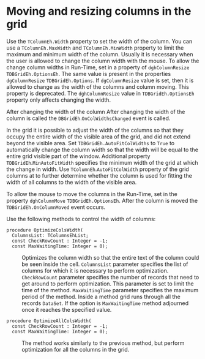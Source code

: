 # Moving and resizing columns in the grid


Use the `TColumnEh.Width` property to set the width of the column. You can use a `TColumnEh.MaxWidth` and `TColumnEh.MinWidth` property to limit the maximum and minimum width of the column. Usually it is necessary when the user is allowed to change the column width with the mouse. To allow the change column widths in Run-Time, set in a property of `dghColumnResize` `TDBGridEh.OptionsEh`. The same value is present in the properties `dgColumnResize` `TDBGridEh.Options`. If `dgColumnResize` value is set, then it is allowed to change as the width of the columns and column moving. This property is deprecated. The `dghColumnResize` value in `TDBGridEh.OptionsEh` property only affects changing the width.

After changing the width of the column After changing the width of the column is called the `DBGridEh`.`OnColWidthsChanged`  event is called.

In the grid it is possible to adjust the width of the columns so that they occupy the entire width of the visible area of the grid, and did not extend beyond the visible area.
Set `TDBGridEh.AutoFitColWidths` to `True` to automatically change the column width so that the width will be equal to the entire grid visible part of the window. Additional property `TDBGridEh`.`MinAutoFitWidth` specifies the minimum width of the grid at which the change in width. Use `TColumnEh`.`AutoFitColWidth` property of the grid columns at to further determine whether the column is used for fitting the width of all columns to the width of the visible area.

To allow the mouse to move the columns in the Run-Time, set in the property `dghColumnMove` `TDBGridEh.OptionsEh`. After the column is moved the `TDBGridEh.OnColumnMoved` event occurs.

Use the following methods to control the width of columns:

```pascal:no-line-numbers
procedure OptimizeColsWidth(
  ColumnsList: TColumnsEhList; 
  const CheckRowCount : Integer = -1; 
  const MaxWaitingTime: Integer = 0);
```
<dd>

Optimizes the column width so that the entire text of the column could be seen inside the cell. `ColumnsList` parameter specifies the list of columns for which it is necessary to perform optimization. `CheckRowCount` parameter specifies the number of records that need to get around to perform optimization. This parameter is set to limit the time of the method. `MaxWaitingTime` parameter specifies the maximum period of the method. Inside a method grid runs through all the records `DataSet`. If the option is `MaxWaitingTime` method adjourned once it reaches the specified value.

</dd>

```pascal:no-line-numbers
procedure OptimizeAllColsWidth(
  const CheckRowCount : Integer = -1; 
  const MaxWaitingTime: Integer = 0);
```
<dd>
The method works similarly to the previous method, but perform optimization for all the columns in the grid.
</dd>

